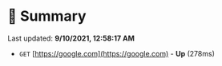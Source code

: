 # 📖 Summary
Last updated: **9/10/2021, 12:58:17 AM**

- `GET` [https://google.com](https://google.com) - **Up** (278ms)

